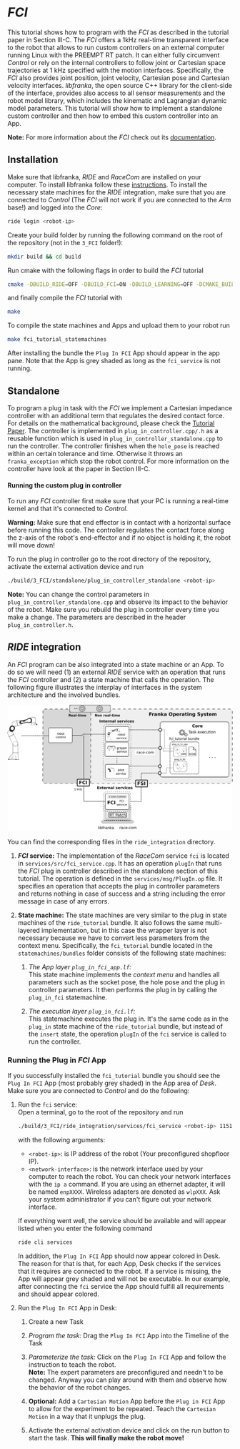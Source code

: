 # *FCI*
This tutorial shows how to program with the *FCI* as described in the tutorial paper in Section III-C.
The *FCI* offers a 1kHz real-time transparent interface to the robot that allows to run custom controllers on an external computer running Linux with the PREEMPT RT patch.
It can either fully circumvent *Control* or rely on the internal controllers to follow joint or Cartesian space trajectories at 1 kHz specified with the motion interfaces. Specifically, the *FCI* also provides joint position, joint velocity, Cartesian pose and Cartesian velocity interfaces. *libfranka*, the open source C++ library for the client-side of the interface, provides also access to all sensor measurements and the robot model library, which includes the kinematic and Lagrangian dynamic model parameters. This tutorial will show how to implement a standalone custom controller and then how to embed this custom controller into an App.

**Note:** For more information about the *FCI* check out its [documentation](https://frankaemika.github.io/docs/index.html).

## Installation
Make sure that libfranka, *RIDE* and *RaceCom* are installed on your computer. To install libfranka follow these [instructions](https://frankaemika.github.io/docs/installation_linux.html). To install the necessary state machines for the *RIDE* integration, make sure that you are connected to *Control* (The *FCI* will not work if you are connected to the *Arm* base!) and logged into the *Core*:

```sh
ride login <robot-ip>
```

Create your build folder by running the following command on the root of the repository (not in the `3_FCI` folder!):

```sh
mkdir build && cd build
```

Run cmake with the following flags in order to build the *FCI* tutorial

```sh
cmake -DBUILD_RIDE=OFF -DBUILD_FCI=ON -DBUILD_LEARNING=OFF -DCMAKE_BUILD_TYPE=Release -DFranka_DIR=<path/to/libfranka/build/folder> ..
```

and finally compile the *FCI* tutorial with

```sh
make
```

To compile the state machines and Apps and upload them to your robot run

```sh
make fci_tutorial_statemachines
```

After installing the bundle the `Plug In FCI` App should appear in the app pane. Note that the App is grey shaded as long as the `fci_service` is not running.

## Standalone
To program a plug in task with the *FCI* we implement a Cartesian impedance controller with an additional term that regulates the desired contact force. For details on the mathematical background, please check the [Tutorial Paper](#tutorial-paper). The controller is implemented in `plug_in_controller.cpp/.h` as a reusable function which is used in `plug_in_controller_standalone.cpp` to run the controller. The controller finishes when the `hole_pose` is reached within an certain tolerance and time. Otherwise it throws an `franka_exception` which stop the robot control. For more information on the controller have look at the paper in Section III-C.

#### Running the custom plug in controller

To run any *FCI* controller first make sure that your PC is running a real-time kernel and that it's connected to *Control*.</br>

**Warning:** Make sure that end effector is in contact with a horizontal surface before running this code. The controller regulates the contact force along the z-axis of the robot's end-effector and if no object is holding it, the robot will move down!

To run the plug in controller go to the root directory of the repository, activate the external activation device and run

```sh
./build/3_FCI/standalone/plug_in_controller_standalone <robot-ip>
```

**Note:** You can change the control parameters in `plug_in_controller_standalone.cpp` and observe its impact to the behavior of the robot. Make sure you rebuild the plug in controller every time you make a change. The parameters are described in the header `plug_in_controller.h`.

## *RIDE* integration
An *FCI* program can be also integrated into a state machine or an App. To do so we will need (1) an external *RIDE* service with an operation that runs the *FCI* controller and (2) a state machine that calls the operation. The following figure illustrates the interplay of interfaces in the system architecture and the involved bundles.

![](fig/fci_service_structure_bundles.png "Interplay of components and bundles of the RIDE integration of the FCI service.")

You can find the corresponding files in the `ride_integration` directory.

1. ***FCI* service:**
   The implementation of the *RaceCom* service `fci` is located in `services/src/fci_service.cpp`. It has an operation `plugIn` that runs the *FCI* plug in controller described in the standalone section of this tutorial. The operation is defined in the `services/msg/PlugIn.op` file. It specifies an operation that accepts the plug in controller parameters and returns nothing in case of success and a string including the error message in case of any errors.

2. **State machine:**
    The state machines are very similar to the plug in state machines of the `ride_tutorial` bundle. It also follows the same multi-layered implementation, but in this case the wrapper layer is not necessary because we have to convert less parameters from the context menu. Specifically, the `fci_tutorial` bundle located in the `statemachines/bundles` folder consists of the following state machines:

    1. *The App layer `plug_in_fci_app.lf`:* </br>
      This state machine implements the *context menu* and handles all parameters such as the socket pose, the hole pose and the plug in controller parameters. It then performs the plug in by calling the `plug_in_fci` statemachine.

    2. *The execution layer `plug_in_fci.lf`:*</br>
      This statemachine executes the plug in. It's the same code as in the `plug_in` state machine of the `ride_tutorial` bundle, but instead of the `insert` state, the operation `plugIn` of the `fci` service is called to run the controller.


### Running the Plug in *FCI* App
If you successfully installed the `fci_tutorial` bundle you should see the `Plug In FCI` App (most probably grey shaded) in the App area of *Desk*. </br>
Make sure you are connected to *Control* and do the following:

1. Run the `fci` service: </br>
    Open a terminal, go to the root of the repository and run

    ```sh
    ./build/3_FCI/ride_integration/services/fci_service <robot-ip> 11511 <network-interface>
    ```

    with the following arguments:

    * `<robot-ip>`: is IP address of the robot (Your preconfigured shopfloor IP).
    * `<network-interface>`: is the network interface used by your computer to reach the robot. You can check your network interfaces with the `ip a` command. If you are using an ethernet adapter, it will be named `enpXXXX`. Wireless adapters are denoted as `wlpXXX`. Ask your system administrator if you can't figure out your network interface.

   If everything went well, the service should be available and will appear listed when you enter the following command

   ```sh
   ride cli services
   ```

   In addition, the `Plug In FCI` App should now appear colored in Desk. The reason for that is that, for each App, Desk checks if the services that it requires are connected to the robot. If a service is missing, the App will appear grey shaded and will not be executable. In our example, after connecting the `fci` service the App should fulfill all requirements and should appear colored.

2. Run the `Plug In FCI` App in Desk:

    1. Create a new Task

    2. *Program the task:* Drag the `Plug In FCI` App into the Timeline of the Task

    3. *Parameterize the task:* Click on the `Plug In FCI` App and follow the instruction to teach the robot.</br>
    **Note:** The expert parameters are preconfigured and needn't to be changed. Anyway you can play around with them and observe how the behavior of the robot changes.

    4. **Optional:** Add a `Cartesian Motion` App before the `Plug in FCI` App to allow for the experiment to be repeated. Teach the `Cartesian Motion` in a way that it unplugs the plug.

    5. Activate the external activation device and click on the run button to start the task. **This will finally make the robot move!**
